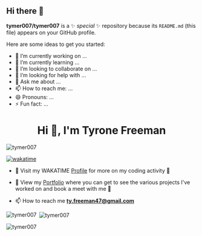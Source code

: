## Hi there 👋

**tymer007/tymer007** is a ✨ _special_ ✨ repository because its `README.md` (this file) appears on your GitHub profile.

Here are some ideas to get you started:

- 🔭 I’m currently working on ...
- 🌱 I’m currently learning ...
- 👯 I’m looking to collaborate on ...
- 🤔 I’m looking for help with ...
- 💬 Ask me about ...
- 📫 How to reach me: ...
- 😄 Pronouns: ...
- ⚡ Fun fact: ...

<h1 align="center">Hi 👋, I'm Tyrone Freeman</h1>

<p align="left"> <img src="https://komarev.com/ghpvc/?username=tymer007&label=Profile%20views&color=0e75b6&style=flat" alt="tymer007" /> </p>

[![wakatime](https://wakatime.com/badge/user/d6c5d489-dac6-4015-a94b-5e693152afd1.svg)](https://wakatime.com/@d6c5d489-dac6-4015-a94b-5e693152afd1)

- 🎥 Visit my WAKATIME [Profile](https://wakatime.com/@tymer007) for more on my coding activity 🎸


- 🎥 View my [Portfolio](https://devlyng.vercel.app/portfolio/669ec31a736e78f938a8a985) where you can get to see the various projects I've worked on and book a meet with me 🎸

- 📫 How to reach me **ty.freeman47@gmail.com**

<p><img align="left" src="https://github-readme-stats.vercel.app/api/top-langs?username=tymer007&show_icons=true&locale=en&layout=compact" alt="tymer007" /></p>

<p>&nbsp;<img align="center" src="https://github-readme-stats.vercel.app/api?username=tymer007&show_icons=true&locale=en" alt="tymer007" /></p>

<p><img align="center" src="https://github-readme-streak-stats.herokuapp.com/?user=tymer007&" alt="tymer007" /></p>
